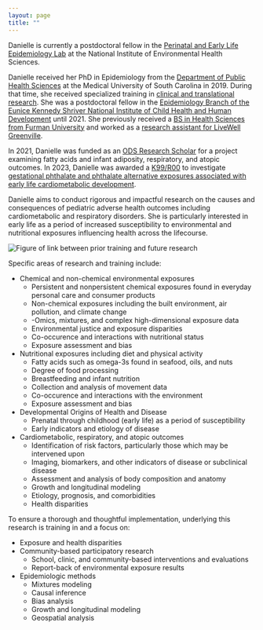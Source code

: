 ```yaml
---
layout: page
title: ""
---
```


Danielle is currently a postdoctoral fellow in the [Perinatal and Early Life Epidemiology Lab](https://www.niehs.nih.gov/research/atniehs/labs/epi/pi/perinatal/staff/index.cfm) at the National Institute of Environmental Health Sciences.

Danielle received her PhD in Epidemiology from the [Department of Public Health Sciences](https://medicine.musc.edu/departments/phs/about) at the Medical University of South Carolina in 2019. During that time, she received specialized training in [clinical and translational research](https://research.musc.edu/resources/sctr/funding-opportunities/training-program). She was a postdoctoral fellow in the [Epidemiology Branch of the Eunice Kennedy Shriver National Institute of Child Health and Human Development](https://www.nichd.nih.gov/about/org/dir/dph/officebranch/eb) until 2021. She previously received a [BS in Health Sciences from Furman University](https://www.furman.edu/academics/health-sciences/program-overview/health-sciences-bs/) and worked as a [research assistant for LiveWell Greenville](https://livewellgreenville.org/).

In 2021, Danielle was funded as an [ODS Research Scholar](https://ods.od.nih.gov/Research/Scholars.aspx) for a project examining fatty acids and infant adiposity, respiratory, and atopic outcomes. In 2023, Danielle was awarded a [K99/R00](https://grants.nih.gov/grants/guide/pa-files/PA-20-188.html) to investigate [gestational phthalate and phthalate alternative exposures associated with early life cardiometabolic development](https://factor.niehs.nih.gov/2023/7/beyond-the-bench/pathway-to-independence-awards).

Danielle aims to conduct rigorous and impactful research on the causes and consequences of pediatric adverse health outcomes including cardiometabolic and respiratory disorders. She is particularly interested in early life as a period of increased susceptibility to environmental and nutritional exposures influencing health across the lifecourse.





![Figure of link between prior training and future research](/simplydani99.github.io/assets/01d002179f1d78a49205b9e4c88991167f5b5e2a/Figure%20of%20Career%20Trajectory_website.png)





Specific areas of research and training include:
- Chemical and non-chemical environmental exposures
   * Persistent and nonpersistent chemical exposures found in everyday personal care and consumer products
   * Non-chemical exposures including the built environment, air pollution, and climate change
   * -Omics, mixtures, and complex high-dimensional exposure data
   * Environmental justice and exposure disparities
   * Co-occurence and interactions with nutritional status
   * Exposure assessment and bias
- Nutritional exposures including diet and physical activity
   * Fatty acids such as omega-3s found in seafood, oils, and nuts
   * Degree of food processing
   * Breastfeeding and infant nutrition
   * Collection and analysis of movement data
   * Co-occurence and interactions with the environment
   * Exposure assessment and bias
- Developmental Origins of Health and Disease
   * Prenatal through childhood (early life) as a period of susceptibility
   * Early indicators and etiology of disease
- Cardiometabolic, respiratory, and atopic outcomes 
   * Identification of risk factors, particularly those which may be intervened upon 
   * Imaging, biomarkers, and other indicators of disease or subclinical disease
   * Assessment and analysis of body composition and anatomy
   * Growth and longitudinal modeling
   * Etiology, prognosis, and comorbidities
   * Health disparities

To ensure a thorough and thoughtful implementation, underlying this research is training in and a focus on:
- Exposure and health disparities
- Community-based participatory research
  * School, clinic, and community-based interventions and evaluations
  * Report-back of environmental exposure results
- Epidemiologic methods
   * Mixtures modeling
   * Causal inference
   * Bias analysis
   * Growth and longitudinal modeling
   * Geospatial analysis
